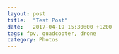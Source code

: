 ```yaml
---
layout: post
title:  "Test Post"
date:   2017-04-19 15:30:00 +1200
tags: fpv, quadcopter, drone
category: Photos
---
```


<script src="https://rotorbuilds.com/javascript/builds.js" type="text/javascript"></script>
<script>rb({user: 'tweakfpv'});</script>